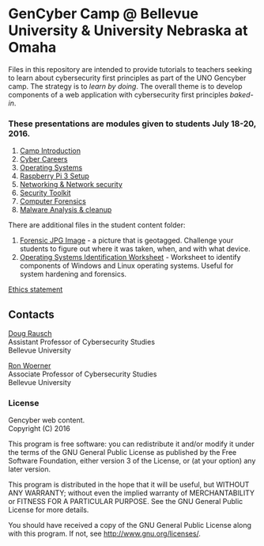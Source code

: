 # GenCyber Camp @ Bellevue University & University Nebraska at Omaha
Files in this repository are intended to provide tutorials to teachers seeking to learn about cybersecurity first principles as part of the UNO Gencyber camp. The strategy is to *learn by doing*. The overall theme is to develop components of a web application with cybersecurity first principles *baked-in*.

### These presentations are modules given to students July 18-20, 2016. 

1. [Camp Introduction](https://github.com/MLHale/GenCyber-web-content/blob/master/student-content/Gen-Cyber%20Intro%20-%202016.pptx)
2. [Cyber Careers](https://github.com/MLHale/GenCyber-web-content/blob/master/student-content/Cyber%20Resume.pptx)
3. [Operating Systems](https://github.com/MLHale/GenCyber-web-content/blob/master/student-content/Operating%20Systems.pptx)
4. [Raspberry Pi 3 Setup](https://github.com/MLHale/GenCyber-web-content/blob/master/student-content/Raspberry%20Pi%203.pptx)
5. [Networking & Network security](https://github.com/MLHale/GenCyber-web-content/blob/master/student-content/Networking.pptx)
6. [Security Toolkit](https://github.com/MLHale/GenCyber-web-content/blob/master/student-content/Security%20Toolkit.pptx)
7. [Computer Forensics](https://github.com/MLHale/GenCyber-web-content/blob/master/student-content/Forensics.pptx)
8. [Malware Analysis & cleanup](https://github.com/MLHale/GenCyber-web-content/blob/master/student-content/Malware.pptx)

There are additional files in the student content folder: <br />
1. [Forensic JPG Image](https://github.com/MLHale/GenCyber-web-content/blob/master/student-content/Forensics-Geotagged-image.jpg) - a picture that is geotagged. Challenge your students to figure out where it was taken, when, and with what device. 
2. [Operating Systems Identification Worksheet](https://github.com/MLHale/GenCyber-web-content/blob/master/student-content/Operating%20System%20ID%20Sheet.docx) - Worksheet to identify components of Windows and Linux operating systems.  Useful for system hardening and forensics. 

[Ethics statement](https://github.com/MLHale/GenCyber-web-content/tree/master/ethics-statement)


## Contacts

[Doug Rausch](http://www.auroracybersecurity.com/leadership/)   
Assistant Professor of Cybersecurity Studies  
Bellevue University    

[Ron Woerner](http://academic2.bellevue.edu/rwoerner/)   
Associate Professor of Cybersecurity Studies  
Bellevue University    

### License  
Gencyber web content.  
Copyright (C) 2016   

This program is free software: you can redistribute it and/or modify
it under the terms of the GNU General Public License as published by
the Free Software Foundation, either version 3 of the License, or
(at your option) any later version.

This program is distributed in the hope that it will be useful,
but WITHOUT ANY WARRANTY; without even the implied warranty of
MERCHANTABILITY or FITNESS FOR A PARTICULAR PURPOSE.  See the
GNU General Public License for more details.

You should have received a copy of the GNU General Public License
along with this program.  If not, see <http://www.gnu.org/licenses/>.
